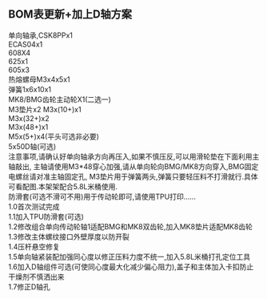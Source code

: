 <!--
 * @Author: Mjf
 * @Date: 2023-06-24 20:53:30
 * @LastEditTime: 2023-06-25 07:41:25
 * @LastEditors: Win_VScode
 * @Description: 
 * @FilePath: \undefinedf:\download\TradRack_Beta-main\STLs\TradRack_Beta-main-mod\MOD\被动回卷料架_D轴版-冷冷哒\readme.md
 * 版权声明暂无
-->
## BOM表更新+加上D轴方案
单向轴承,CSK8PPx1  
ECAS04x1  
608X4  
625x1  
605x3  
热熔螺母M3x4x5x1  
弹簧1x6x10x1  
MK8/BMG齿轮主动轮X1(二选一)  
M3垫片x2 
M3x(10+)x1  
M3x(32+)x2   
M3x(48+)x1  
M5x(5+)x4(平头可选非必要)  
5x50D轴(可选)  
注意事项,请确认好单向轴承方向再压入,如果不慎压反,可以用滑轮垫在下面利用主轴敲出,
主轴请使用M3*48穿心加强,请从单向轮向BMG/MK8方向穿入,BMG固定电螺丝请对准主轴固定孔,
M3垫片用于弹簧两头,弹簧只要轻压料不打滑就行.具体可看配图.本架架配合5.8L米桶使用.  
防滑套(可选不滑可不用)用于传动轮即可,请使用TPU打印……  
1.0首次测试完成  
1.1加入TPU防滑套(可选)  
1.2修改组合单向传动轮轴1适配BMG和MK8双齿轮,加入MK8垫片适配MK8齿轮  
1.3修改主体螺纹接口外壁厚度以防开裂  
1.4压杆悬空修复  
1.5单向轴紧装配加强同心度以修正压料力度不统一,加入5.8L米桶打孔定位工具  
1.6加入D轴组件可选(可使同心度最大化减少偏心阻力),盖子和主体加入卡扣防止干燥剂不慎洒出来  
1.7修正D轴孔  